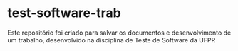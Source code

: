 # test-software-trab
Este repositório foi criado para salvar os documentos e desenvolvimento de um trabalho, desenvolvido na disciplina de Teste de Software da UFPR

